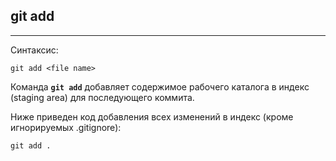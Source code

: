 ## git add

---
Синтаксис: 
```bush-
git add <file name>
```

Команда **`git add`** добавляет содержимое рабочего каталога в индекс (staging area) для последующего коммита.

Ниже приведен код добавления всех изменений в индекс (кроме игнорируемых .gitignore):

```bush-
git add .
```